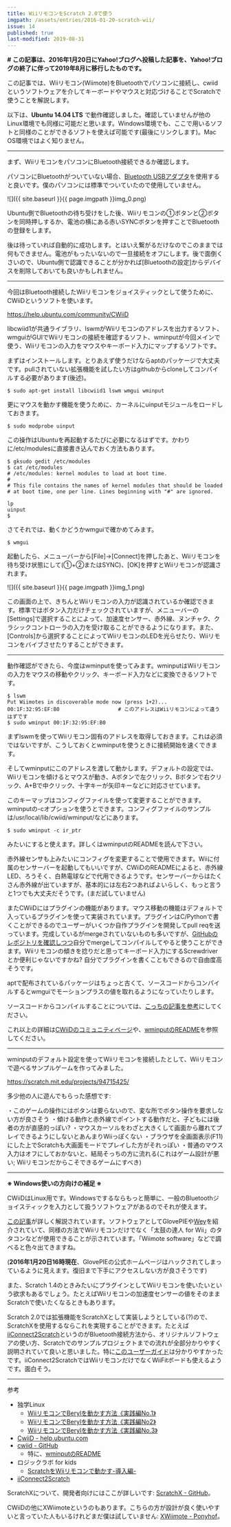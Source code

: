 ```yaml
---
title: WiiリモコンをScratch 2.0で使う
imgpath: /assets/entries/2016-01-20-scratch-wii/
issue: 14
published: true
last-modified: 2019-08-31
---
```


**\# この記事は、2016年1月20日にYahoo!ブログへ投稿した記事を、Yahoo!ブログの終了に伴って2019年8月に移行したものです。**

この記事では、Wiiリモコン(Wiimote)をBluetoothでパソコンに接続し、cwiidというソフトウェアを介してキーボードやマウスと対応づけることでScratchで使うことを解説します。

以下は、**Ubuntu 14.04 LTS** で動作確認しました。確認していませんが他のLinux環境でも同様に可能だと思います。Windows環境でも、ここで用いるソフトと同様のことができるソフトを使えば可能です(最後にリンクします)。Mac OS環境ではよく知りません。

----

まず、WiiリモコンをパソコンにBluetooth接続できるか確認します。

パソコンにBluetoothがついていない場合、[Bluetooth USBアダプタ](https://www.google.co.jp/search?q=usb+bluetooth)を使用すると良いです。僕のパソコンには標準でついていたので使用していません。

![]({{ site.baseurl }}{{ page.imgpath }}img_0.png)

Ubuntu側でBluetoothの待ち受けをした後、Wiiリモコンの①ボタンと②ボタンを同時押しするか、電池の横にある赤いSYNCボタンを押すことでBluetoothの登録をします。

後は待っていれば自動的に成功します。とはいえ繋がるだけなのでこのままでは何もできません。電池がもったいないので一旦接続をオフにします。後で面倒くさいので、Ubuntu側で認識できることが分かれば\[Bluetoothの設定\]からデバイスを削除しておいても良いかもしれません。

----

今回はBluetooth接続したWiiリモコンをジョイスティックとして使うために、CWiiDというソフトを使います。

<https://help.ubuntu.com/community/CWiiD>

libcwiid1が共通ライブラリ、lswmがWiiリモコンのアドレスを出力するソフト、wmguiがGUIでWiiリモコンの接続を確認するソフト、wminputが今回メインで使う、Wiiリモコンの入力をマウスやキーボード入力にマップするソフトです。

まずはインストールします。とりあえず使うだけならaptのパッケージで大丈夫です。pullされていない拡張機能を試したい方はgithubからcloneしてコンパイルする必要があります(後述)。

```shell-session
$ sudo apt-get install libcwiid1 lswm wmgui wminput
```

更にマウスを動かす機能を使うために、カーネルにuinputモジュールをロードしておきます。

```shell-session
$ sudo modprobe uinput
```

この操作はUbuntuを再起動するたびに必要になるはずです。かわりに/etc/modulesに直接書き込んでおく方法もあります。

```shell-session
$ gksudo gedit /etc/modules
$ cat /etc/modules
# /etc/modules: kernel modules to load at boot time.
#
# This file contains the names of kernel modules that should be loaded
# at boot time, one per line. Lines beginning with "#" are ignored.

lp
uinput
$
```

さてそれでは、動くかどうかwmguiで確かめてみます。

```shell-session
$ wmgui
```

起動したら、メニューバーから\[File\]->\[Connect\]を押したあと、Wiiリモコンを待ち受け状態にして(①+②またはSYNC)、\[OK\]を押すとWiiリモコンが認識されます。

![]({{ site.baseurl }}{{ page.imgpath }}img_1.png)

この画面の上で、きちんとWiiリモコンの入力が認識されているか確認できます。標準ではボタン入力だけチェックされていますが、メニューバーの\[Settings\]で選択することによって、加速度センサー、赤外線、ヌンチャク、クラシックコントローラの入力を受け取ることができるようになります。また、\[Controls\]から選択することによってWiiリモコンのLEDを光らせたり、Wiiリモコンをバイブさせたりすることができます。

----

動作確認ができたら、今度はwminputを使ってみます。wminputはWiiリモコンの入力をマウスの移動やクリック、キーボード入力などに変換できるソフトです。

```shell-session
$ lswm
Put Wiimotes in discoverable mode now (press 1+2)...
00:1F:32:95:EF:B0                   # このアドレスはWiiリモコンによって違うはずです
$ sudo wminput 00:1F:32:95:EF:B0
```

まずlswmを使ってWiiリモコン固有のアドレスを取得しておきます。これは必須ではないですが、こうしておくとwminputを使うときに接続開始を速くできます。

そしてwminputにこのアドレスを渡して動かします。デフォルトの設定では、Wiiリモコンを傾けるとマウスが動き、Aボタンで左クリック、Bボタンで右クリック、A+Bで中クリック、十字キーが矢印キーなどに対応させています。

このキーマップはコンフィグファイルを使って変更することができます。wminputの-cオプションを使うとできます。コンフィグファイルのサンプルは/usr/local/lib/cwiid/wminput/などにあります。

```shell-session
$ sudo wminput -c ir_ptr
```

みたいにすると使えます。詳しくはwminputのREADMEを読んで下さい。

赤外線センサも上みたいにコンフィグを変更することで使用できます。Wiiに付属のセンサーバーを起動してもいいですが、CWiiDのREADMEによると、赤外線LED、ろうそく、白熱電球などで代用できるようです。センサーバーからはたくさん赤外線が出ていますが、基本的には左右2つあればよいらしく、もっと言うと1つでも大丈夫だそうです。(まだ試していません)

またCWiiDにはプラグインの機能があります。マウス移動の機能はデフォルトで入っているプラグインを使って実装されています。プラグインはC/Pythonで書くことができるのでユーザーがいくつか自作プラグインを開発してpull reqを送っています。完成しているがmergeされていないものも多いですが、[GitHubのレポジトリを確認しつつ](https://github.com/abstrakraft/cwiid/pulls)自分でmergeしてコンパイルしてやると使うことができます。Wiiリモコンの傾きを捻りだと思ってキーボード入力にするScrewdriverとか便利じゃないですかね? 自分でプラグインを書くこともできるので自由度高そうです。

aptで配布されているパッケージはちょっと古くて、ソースコードからコンパイルするとwmguiでモーションプラスの値を取れるようになっていたりします。

ソースコードからコンパイルすることについては、[こっちの記事を参考](/entries/2016/01/21/build-cwiid.html)にしてください。

これ以上の詳細は[CWiiDのコミュニティページ](https://help.ubuntu.com/community/CWiiD)や、[wminputのREADME](https://github.com/abstrakraft/cwiid/tree/master/wminput)を参照してください。

----

wminputのデフォルト設定を使ってWiiリモコンを接続したとして、Wiiリモコンで遊べるサンプルゲームを作ってみました。

<https://scratch.mit.edu/projects/94715425/>

多少他の人に遊んでもらった感想です:

・このゲームの操作にはボタンは要らないので、変な所でボタン操作を要求しない方が良さそう
・傾ける動作と赤外線でポイントする動作だと、子どもには後者の方が直感的っぽい?
・マウスカーソルをわざと大きくして画面から離れてプレイできるようにしないとあんまりWiiっぽくない
・ブラウザを全画面表示(F11)にした上でScratchも大画面モードでプレイした方がそれっぽい
・普通のマウス入力はオフにしておかないと、結局そっちの方に流れる(これはゲーム設計が悪い; Wiiリモコンだからこそできるゲームにすべき)

----

**※ Windows使いの方向けの補足 ※**

CWiiDはLinux用です。Windowsでするならもっと簡単に、一般のBluetoothジョイスティックを入力として扱うソフトウェアがあるのでそれが使えます。

[この記事](http://logiclab.blog.jp/archives/52070140.html)が詳しく解説されています。ソフトウェアとしてGlovePIEや[Wey](http://www.geocities.jp/takomiku39hp/wiimote.html)を紹介されていて、同様の方法でWiiリモコンだけでなく「太鼓の達人 for Wii」のタタコンなどが使用できることが示されています。「Wiimote software」などで調べると色々出てきますね。

(**2016年1月20日16時現在**、GlovePIEの公式ホームページはハックされてしまっているように見えます。復旧まで下手にアクセスしない方が良さそうです)

また、Scratch 1.4のときみたいにプラグインとしてWiiリモコンを使いたいという欲求もあるでしょう。たとえばWiiリモコンの加速度センサーの値をそのままScratchで使いたくなるときもあります。

Scratch 2.0では拡張機能をScratchXとして実装しようとしている(?)ので、ScratchXを使用するならこれを実現することができます。たとえば[iiConnect2Scratch](http://www.creativecomputerlab.com/iiConnect2Scratch.html)というのがBluetooth接続方法から、オリジナルソフトウェアの使い方、Scratchでのサンプルプロジェクトまでの流れが全部分かりやすく説明されていて良いと思いました。特に[このユーザーガイド](http://www.creativecomputerlab.com/extensions/iiConnect2Scratch.pdf)は分かりやすかったです。iiConnect2ScratchではWiiリモコンだけでなくWiiFitボードも使えるようです。面白そう。

----

参考

* 独学Linux
    * [WiiリモコンでBerylを動かす方法《実践編No.1》](http://blog.livedoor.jp/vine_user/archives/51038020.html)
    * [WiiリモコンでBerylを動かす方法《実践編No2》](http://blog.livedoor.jp/vine_user/archives/51039335.html)
    * [WiiリモコンでBerylを動かす方法《実践編No.3》](http://blog.livedoor.jp/vine_user/archives/51050214.html)
* [CwiiD - help.ubuntu.com](https://help.ubuntu.com/community/CWiiD)
* [cwiid - GitHub](https://github.com/abstrakraft/cwiid)
    * 特に、[wminputのREADME](https://github.com/abstrakraft/cwiid/tree/master/wminput)
* ロジックラボ for kids
    * [ScratchをWiiリモコンで動かす-導入編-](http://logiclab.blog.jp/archives/52070140.html)
* [iiConnect2Scratch](http://www.creativecomputerlab.com/iiConnect2Scratch.html)

ScratchXについて、開発者向けにはここが詳しいです: [ScratchX - GitHub](https://github.com/LLK/scratchx/wiki)。

CWiiDの他にXWiimoteというのもあります。こちらの方が設計が良く使いやすいと言っていた人もいるけれどまだ僕は試していません: [XWiimote - Ponyhof](https://dvdhrm.wordpress.com/xwiimote/)。

